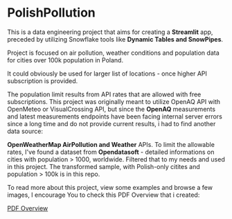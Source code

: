 # PolishPollution

This is a data engineering project that aims for creating a **Streamlit** app, preceded by utilizing Snowflake tools like **Dynamic Tables and SnowPipes**. 

Project is focused on air pollution, weather conditions and population data for cities over 100k population in Poland.

It could obviously be used for larger list of locations - once higher API subscription is provided.

The population limit results from API rates that are allowed with free subscriptions. This project was originally meant to utilize OpenAQ API with OpenMeteo or VisualCrossing API, but since the **OpenAQ** measurements and latest measurements endpoints have been facing internal server errors since a long time and do not provide current results, i had to find another data source:

**OpenWeatherMap AirPollution and Weather** APIs. To limit the allowable rates, I've found a dataset from **Opendatasoft** - detailed informations on cities with population > 1000, worldwide. Filtered that to my needs and used in this project. The transformed sample, with Polish-only citites and population > 100k is in this repo.

To read more about this project, view some examples and browse a few images, I encourage You to check this PDF Overview that i created:

[PDF Overview](https://github.com/halikowski/PolishPollution/edit/main/PolishPollution-ProjectOverview.pdf)
